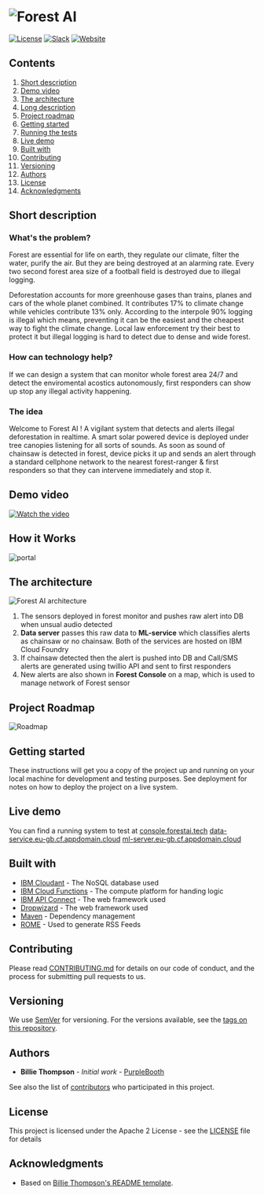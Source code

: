 # ![Forest AI](/doc/asset/forest-ai-name-logo.png?raw=true)

[![License](https://img.shields.io/badge/License-Apache2-blue.svg)](https://www.apache.org/licenses/LICENSE-2.0) [![Slack](https://img.shields.io/badge/Join-Slack-blue)](https://join.slack.com/t/forest-ai-workspace/shared_invite/zt-ga90t9yr-xI3Dc9sYd2T5l1Hdd8TeJQ) [![Website](https://img.shields.io/badge/View-Website-blue)](https://forestai.tech/)

## Contents

1. [Short description](#short-description)
1. [Demo video](#demo-video)
1. [The architecture](#the-architecture)
1. [Long description](#long-description)
1. [Project roadmap](#project-roadmap)
1. [Getting started](#getting-started)
1. [Running the tests](#running-the-tests)
1. [Live demo](#live-demo)
1. [Built with](#built-with)
1. [Contributing](#contributing)
1. [Versioning](#versioning)
1. [Authors](#authors)
1. [License](#license)
1. [Acknowledgments](#acknowledgments)

## Short description

### What's the problem?

Forest are essential for life on earth, they regulate our climate, filter the water, purify the air. But they are being destroyed at an alarming rate. Every two second forest area size of a football field is destroyed due to illegal logging.

Deforestation accounts for more greenhouse gases than trains, planes and cars of the whole planet combined. It contributes 17% to climate change while vehicles contribute 13% only. According to the interpole 90% logging is illegal which means, preventing it can be the easiest and the cheapest way to fight the climate change. Local law enforcement try their best to protect it but illegal logging is hard to detect due to dense and wide forest.

### How can technology help?

If we can design a system that can monitor whole forest area 24/7 and detect the enviromental acostics autonomously, first responders can show up stop any illegal activity happening.

### The idea

Welcome to Forest AI ! A vigilant system that detects and alerts illegal deforestation in realtime. A smart solar powered device is deployed under tree canopies listening for all sorts of sounds. As soon as sound of chainsaw is detected in forest, device picks it up and sends an alert through a standard cellphone network to the nearest forest-ranger & first responders so that they can intervene immediately and stop it.

## Demo video

[![Watch the video](/doc/asset/forest-ai-screenshot.png)](https://www.youtube.com/watch?v=bcqdxG92-RM)

## How it Works

![portal](doc/asset/forest-ai.gif)

## The architecture

![Forest AI architecture](/doc/asset/forest-ai-architecture.png)

1. The sensors deployed in forest monitor and pushes raw alert into DB when unsual audio detected
2. **Data server** passes this raw data to **ML-service** which classifies alerts as chainsaw or no chainsaw. Both of the services are hosted on IBM Cloud Foundry
3. If chainsaw detected then the alert is pushed into DB and Call/SMS alerts are generated using twillio API and sent to first responders
4. New alerts are also shown in **Forest Console** on a map, which is used to manage network of Forest sensor

## Project Roadmap

![Roadmap](doc/asset/forest-ai-roadmap.png)

## Getting started

These instructions will get you a copy of the project up and running on your local machine for development and testing purposes. See deployment for notes on how to deploy the project on a live system.

## Live demo

You can find a running system to test at
[console.forestai.tech](http://console.forestai.tech/home)
[data-service.eu-gb.cf.appdomain.cloud](https://data-service.eu-gb.cf.appdomain.cloud)
[ml-server.eu-gb.cf.appdomain.cloud](https://ml-server.eu-gb.cf.appdomain.cloud)

## Built with

- [IBM Cloudant](https://cloud.ibm.com/catalog?search=cloudant#search_results) - The NoSQL database used
- [IBM Cloud Functions](https://cloud.ibm.com/catalog?search=cloud%20functions#search_results) - The compute platform for handing logic
- [IBM API Connect](https://cloud.ibm.com/catalog?search=api%20connect#search_results) - The web framework used
- [Dropwizard](http://www.dropwizard.io/1.0.2/docs/) - The web framework used
- [Maven](https://maven.apache.org/) - Dependency management
- [ROME](https://rometools.github.io/rome/) - Used to generate RSS Feeds

## Contributing

Please read [CONTRIBUTING.md](CONTRIBUTING.md) for details on our code of conduct, and the process for submitting pull requests to us.

## Versioning

We use [SemVer](http://semver.org/) for versioning. For the versions available, see the [tags on this repository](https://github.com/your/project/tags).

## Authors

- **Billie Thompson** - _Initial work_ - [PurpleBooth](https://github.com/PurpleBooth)

See also the list of [contributors](https://github.com/Code-and-Response/Project-Sample/graphs/contributors) who participated in this project.

## License

This project is licensed under the Apache 2 License - see the [LICENSE](LICENSE) file for details

## Acknowledgments

- Based on [Billie Thompson's README template](https://gist.github.com/PurpleBooth/109311bb0361f32d87a2).
